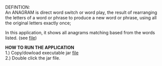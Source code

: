 DEFINTION:<br/>
An ANAGRAM is direct word switch or word play, the result of rearranging the letters of a word or phrase to produce a new word or phrase, using all the original letters exactly once;

In this application, it shows all anagrams matching based from the words listed. (see <a href='https://github.com/lexxxander/gethub/blob/master/wordlist.txt'>file</a>)

<b>HOW TO RUN THE APPLICATION</b><br/>
1.) Copy/dowload executable jar <a href='https://github.com/lexxxander/gethub/blob/branch2.0/Anagram.jar'>file</a><br/>
2.) Double click the jar file.

